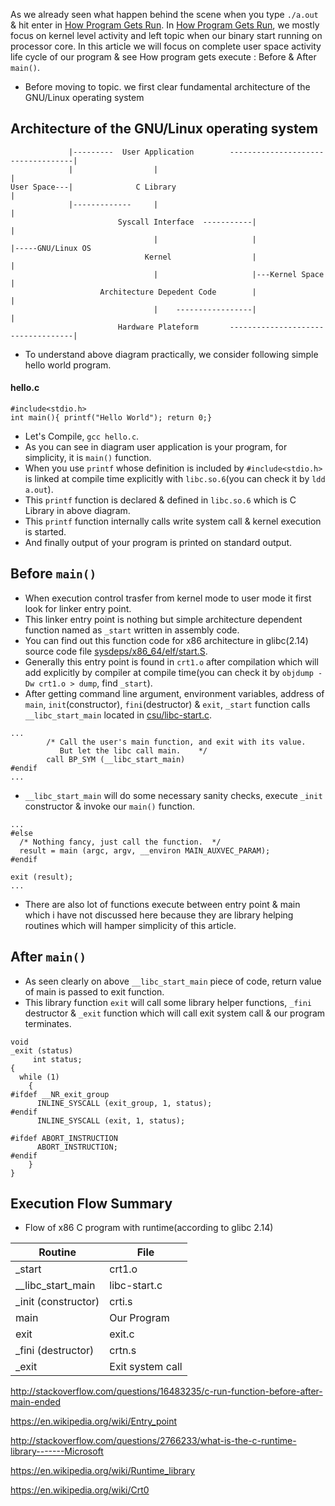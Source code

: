 
As we already seen what happen behind the scene when you type `./a.out` & hit enter in [How Program Gets Run](https://github.com/VisheshPatel/Linux-System-Programming/blob/master/How%20Program%20Gets%20Run.md). In [How Program Gets Run](https://github.com/VisheshPatel/Linux-System-Programming/blob/master/How%20Program%20Gets%20Run.md), we mostly focus on kernel level activity and left topic when our binary start running on processor core. In this article we will focus on complete user space activity life cycle of our program & see How program gets execute : Before & After `main()`.

- Before moving to topic. we first clear fundamental architecture of the GNU/Linux operating system

## Architecture of the GNU/Linux operating system

```
             |---------  User Application        -----------------------------------|
             |                  |                                                   |
User Space---|              C Library                                               |
             |-------------     |                                                   |
                        Syscall Interface  -----------|                             |
                                |                     |                             |-----GNU/Linux OS
                              Kernel                  |                             |
                                |                     |---Kernel Space              |
                    Architecture Depedent Code        |                             |
                                |    -----------------|                             |
                        Hardware Plateform       -----------------------------------|
```
- To understand above diagram practically, we consider following simple hello world program.

#### hello.c
```
#include<stdio.h>
int main(){ printf("Hello World"); return 0;}
```
- Let's Compile, `gcc hello.c`.
- As you can see in diagram user application is your program, for simplicity, it is `main()` function.
- When you use `printf` whose definition is included by `#include<stdio.h>` is linked at compile time explicitly with `libc.so.6`(you can check it by `ldd a.out`).
- This `printf` function is declared & defined in `libc.so.6` which is C Library in above diagram.
- This `printf` function internally calls write system call & kernel execution is started.
- And finally output of your program is printed on standard output.

## Before `main()`

- When execution control trasfer from kernel mode to user mode it first look for linker entry point.
- This linker entry point is nothing but simple architecture dependent function named as `_start` written in assembly code.
- You can find out this function code for x86 architecture in glibc(2.14) source code file [sysdeps/x86_64/elf/start.S](http://osxr.org/glibc/source/sysdeps/x86_64/elf/start.S?v=glibc-2.14).
- Generally this entry point is found in `crt1.o` after compilation which will add explicitly by compiler at compile time(you can check it by `objdump -Dw crt1.o > dump`, find `_start`).
- After getting command line argument, environment variables, address of `main`, `init`(constructor), `fini`(destructor) & `exit`, `_start` function calls `__libc_start_main` located in [csu/libc-start.c](https://github.com/lattera/glibc/blob/master/csu/libc-start.c).
```
...
        /* Call the user's main function, and exit with its value.
           But let the libc call main.    */
        call BP_SYM (__libc_start_main)
#endif
...
```
- `__libc_start_main` will do some necessary sanity checks, execute `_init` constructor & invoke our `main()` function.

```
...
#else
  /* Nothing fancy, just call the function.  */
  result = main (argc, argv, __environ MAIN_AUXVEC_PARAM);
#endif

exit (result);
...
```
- There are also lot of functions execute between entry point & main which i have not discussed here because they are library helping routines which will hamper simplicity of this article.

## After `main()`

- As seen clearly on above `__libc_start_main` piece of code, return value of main is passed to exit function.
- This library function `exit` will call some library helper functions, `_fini` destructor & `_exit` function which will call exit system call & our program terminates.
```
void
_exit (status)
     int status;
{
  while (1)
    {
#ifdef __NR_exit_group
      INLINE_SYSCALL (exit_group, 1, status);
#endif
      INLINE_SYSCALL (exit, 1, status);

#ifdef ABORT_INSTRUCTION
      ABORT_INSTRUCTION;
#endif
    }
}
```
## Execution Flow Summary 

- Flow of x86 C program with runtime(according to glibc 2.14)

Routine | File
------------ | -------------
_start		  |        crt1.o
__libc_start_main	|      libc-start.c
_init (constructor)	 | crti.s
main		|	          Our Program
exit		|	          exit.c
_fini (destructor)	 | crtn.s
_exit         |      Exit system call




http://stackoverflow.com/questions/16483235/c-run-function-before-after-main-ended

https://en.wikipedia.org/wiki/Entry_point


http://stackoverflow.com/questions/2766233/what-is-the-c-runtime-library-------Microsoft

https://en.wikipedia.org/wiki/Runtime_library

https://en.wikipedia.org/wiki/Crt0

